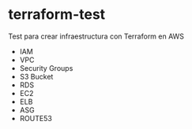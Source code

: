 # terraform-test

Test para crear infraestructura con Terraform en AWS

* IAM
* VPC
* Security Groups
* S3 Bucket
* RDS
* EC2
* ELB
* ASG
* ROUTE53
